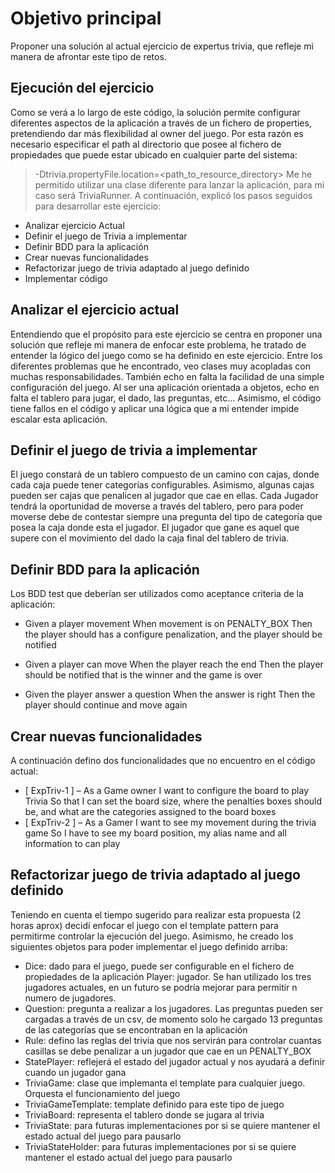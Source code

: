 

# Objetivo principal

Proponer una solución al actual ejercicio de expertus trivia, que refleje mi manera de afrontar este tipo de retos.

## Ejecución del ejercicio

Como se verá a lo largo de este código, la solución permite configurar diferentes aspectos de la aplicación a través de un fichero de properties, pretendiendo dar más flexibilidad al owner del juego. Por esta razón es necesario especificar el path al directorio que posee al fichero de propiedades que puede estar ubicado en cualquier parte del sistema:
>  -Dtrivia.propertyFile.location=<path_to_resource_directory>
Me he permitido utilizar una clase diferente para lanzar la aplicación, para mi caso será TriviaRunner.
A continuación, explicó los pasos seguidos para desarrollar este ejercicio:
*	Analizar ejercicio Actual
*	Definir el juego de Trivia a implementar
*	Definir BDD para la aplicación
*	Crear nuevas funcionalidades
*	Refactorizar juego de trivia adaptado al juego definido
*	Implementar código

## Analizar el ejercicio actual

Entendiendo que el propósito para este ejercicio se centra en proponer una solución que refleje mi manera de enfocar este problema, he tratado de entender la lógico del juego como se ha definido en este ejercicio.
Entre los diferentes problemas que he encontrado, veo clases muy acopladas con muchas responsabilidades. También echo en falta la facilidad de una simple configuración del juego. Al ser una aplicación orientada a objetos, echo en falta el tablero para jugar, el dado, las preguntas, etc…
Asimismo, el código tiene fallos en el código y aplicar una lógica que a mi entender impide escalar esta aplicación. 

## Definir el juego de trivia a implementar

El juego constará de un tablero compuesto de un camino con cajas, donde cada caja puede tener categorías configurables. Asimismo, algunas cajas pueden ser cajas que penalicen al jugador que cae en ellas. Cada Jugador tendrá la oportunidad de moverse a través del tablero, pero para poder moverse debe de contestar siempre una pregunta del tipo de categoría que posea la caja donde esta el jugador. El jugador que gane es aquel que supere con el movimiento del dado la caja final del tablero de trivia.

## Definir BDD para la aplicación

Los BDD test que deberían ser utilizados como aceptance criteria de la aplicación:
* Given a player movement 
  When movement is on PENALTY_BOX
  Then the player should has a configure penalization, and the player should be notified

* Given a player can move
  When the player reach the end
  Then the player should be notified that is the winner and the game is over 

* Given the player answer a question
  When the answer is right
  Then the player should continue and move again
 
## Crear nuevas funcionalidades 

A continuación defino dos funcionalidades que no encuentro en el código actual:
* [ ExpTriv-1 ] – As a Game owner 
                    I want to configure the board to play Trivia
                   So that I can set the board size, where the penalties boxes should be, and what are the categories assigned to the board boxes
 * [ ExpTriv-2 ] – As a Gamer 
       	     I want to see my movement during the trivia game
                   So I have to see my board position, my alias name and all information to can play
     

## Refactorizar juego de trivia adaptado al juego definido

Teniendo en cuenta el tiempo sugerido para realizar esta propuesta (2 horas aprox) decidí enfocar el juego con el template pattern para permitirme controlar la ejecución del juego. Asimismo, he creado los siguientes objetos para poder implementar el juego definido arriba:
* Dice:  dado para el juego, puede ser configurable en el fichero de propiedades de la aplicación
Player: jugador. Se han utilizado los tres jugadores actuales, en un futuro se podría mejorar para permitir n numero de jugadores.
* Question: pregunta a realizar a los jugadores. Las preguntas pueden ser cargadas a través de un csv, de momento solo he cargado 13 preguntas de las categorías que se encontraban en la aplicación
* Rule: defino las reglas del trivia que nos servirán para controlar cuantas casillas se debe penalizar a un jugador que cae en un PENALTY_BOX
* StatePlayer: reflejerá el estado del jugador actual y nos ayudará a definir cuando un jugador gana
* TriviaGame: clase que implemanta el template para cualquier juego. Orquesta el funcionamiento del juego
* TriviaGameTemplate: template definido para este tipo de juego
* TriviaBoard: representa el tablero donde se jugara al trivia
* TriviaState: para futuras implementaciones por si se quiere mantener el estado actual del juego para pausarlo
* TriviaStateHolder: para futuras implementaciones por si se quiere mantener el estado actual del juego para pausarlo 
